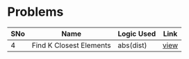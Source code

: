# Problems

SNo | Name | Logic Used | Link |
----|------|------------|------|
4 | Find K Closest Elements | abs(dist) | [view](%234_Find_K_Closest_Elements.cpp)

